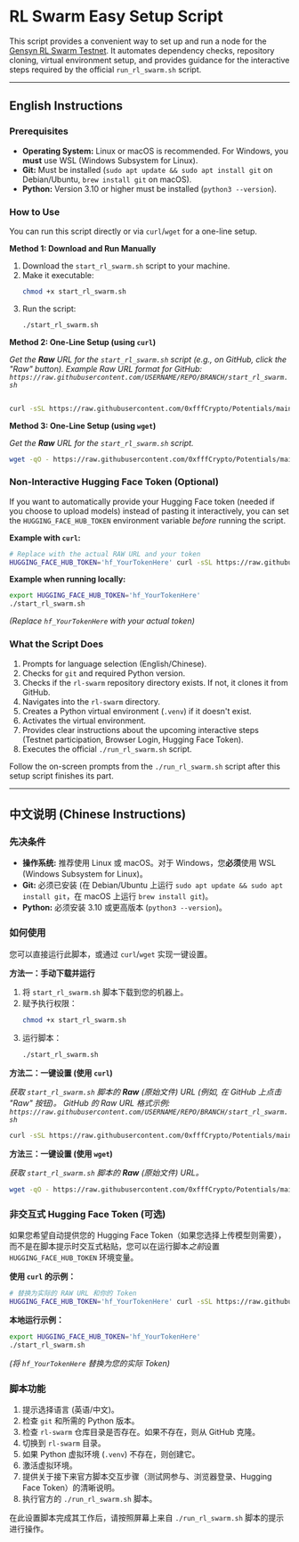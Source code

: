 # RL Swarm Easy Setup Script

This script provides a convenient way to set up and run a node for the [Gensyn RL Swarm Testnet](https://github.com/gensyn-ai/rl-swarm). It automates dependency checks, repository cloning, virtual environment setup, and provides guidance for the interactive steps required by the official `run_rl_swarm.sh` script.

---

## English Instructions

### Prerequisites

*   **Operating System:** Linux or macOS is recommended. For Windows, you **must** use WSL (Windows Subsystem for Linux).
*   **Git:** Must be installed (`sudo apt update && sudo apt install git` on Debian/Ubuntu, `brew install git` on macOS).
*   **Python:** Version 3.10 or higher must be installed (`python3 --version`).

### How to Use

You can run this script directly or via `curl`/`wget` for a one-line setup.

**Method 1: Download and Run Manually**

1.  Download the `start_rl_swarm.sh` script to your machine.
2.  Make it executable:
    ```bash
    chmod +x start_rl_swarm.sh
    ```
3.  Run the script:
    ```bash
    ./start_rl_swarm.sh
    ```

**Method 2: One-Line Setup (using `curl`)**

*Get the **Raw** URL for the `start_rl_swarm.sh` script (e.g., on GitHub, click the "Raw" button).*
*Example Raw URL format for GitHub: `https://raw.githubusercontent.com/USERNAME/REPO/BRANCH/start_rl_swarm.sh`*

```bash

curl -sSL https://raw.githubusercontent.com/0xfffCrypto/Potentials/main/start_rl_swarm.sh | bash

```

**Method 3: One-Line Setup (using `wget`)**

*Get the **Raw** URL for the `start_rl_swarm.sh` script.*

```bash
wget -qO - https://raw.githubusercontent.com/0xfffCrypto/Potentials/main/start_rl_swarm.sh | bash
```

### Non-Interactive Hugging Face Token (Optional)

If you want to automatically provide your Hugging Face token (needed if you choose to upload models) instead of pasting it interactively, you can set the `HUGGING_FACE_HUB_TOKEN` environment variable *before* running the script.

**Example with `curl`:**

```bash
# Replace with the actual RAW URL and your token
HUGGING_FACE_HUB_TOKEN='hf_YourTokenHere' curl -sSL https://raw.githubusercontent.com/0xfffCrypto/Potentials/main/start_rl_swarm.sh | bash
```

**Example when running locally:**

```bash
export HUGGING_FACE_HUB_TOKEN='hf_YourTokenHere'
./start_rl_swarm.sh
```
*(Replace `hf_YourTokenHere` with your actual token)*

### What the Script Does

1.  Prompts for language selection (English/Chinese).
2.  Checks for `git` and required Python version.
3.  Checks if the `rl-swarm` repository directory exists. If not, it clones it from GitHub.
4.  Navigates into the `rl-swarm` directory.
5.  Creates a Python virtual environment (`.venv`) if it doesn't exist.
6.  Activates the virtual environment.
7.  Provides clear instructions about the upcoming interactive steps (Testnet participation, Browser Login, Hugging Face Token).
8.  Executes the official `./run_rl_swarm.sh` script.

Follow the on-screen prompts from the `./run_rl_swarm.sh` script after this setup script finishes its part.

---

## 中文说明 (Chinese Instructions)

### 先决条件

*   **操作系统:** 推荐使用 Linux 或 macOS。对于 Windows，您**必须**使用 WSL (Windows Subsystem for Linux)。
*   **Git:** 必须已安装 (在 Debian/Ubuntu 上运行 `sudo apt update && sudo apt install git`，在 macOS 上运行 `brew install git`)。
*   **Python:** 必须安装 3.10 或更高版本 (`python3 --version`)。

### 如何使用

您可以直接运行此脚本，或通过 `curl`/`wget` 实现一键设置。

**方法一：手动下载并运行**

1.  将 `start_rl_swarm.sh` 脚本下载到您的机器上。
2.  赋予执行权限：
    ```bash
    chmod +x start_rl_swarm.sh
    ```
3.  运行脚本：
    ```bash
    ./start_rl_swarm.sh
    ```

**方法二：一键设置 (使用 `curl`)**

*获取 `start_rl_swarm.sh` 脚本的 **Raw** (原始文件) URL (例如, 在 GitHub 上点击 "Raw" 按钮)。*
*GitHub 的 Raw URL 格式示例: `https://raw.githubusercontent.com/USERNAME/REPO/BRANCH/start_rl_swarm.sh`*

```bash
curl -sSL https://raw.githubusercontent.com/0xfffCrypto/Potentials/main/start_rl_swarm.sh | bash
```

**方法三：一键设置 (使用 `wget`)**

*获取 `start_rl_swarm.sh` 脚本的 **Raw** (原始文件) URL。*

```bash
wget -qO - https://raw.githubusercontent.com/0xfffCrypto/Potentials/main/start_rl_swarm.sh | bash
```

### 非交互式 Hugging Face Token (可选)

如果您希望自动提供您的 Hugging Face Token（如果您选择上传模型则需要），而不是在脚本提示时交互式粘贴，您可以在运行脚本*之前*设置 `HUGGING_FACE_HUB_TOKEN` 环境变量。

**使用 `curl` 的示例：**

```bash
# 替换为实际的 RAW URL 和你的 Token
HUGGING_FACE_HUB_TOKEN='hf_YourTokenHere' curl -sSL https://raw.githubusercontent.com/0xfffCrypto/Potentials/main/start_rl_swarm.sh | bash
```

**本地运行示例：**

```bash
export HUGGING_FACE_HUB_TOKEN='hf_YourTokenHere'
./start_rl_swarm.sh
```
*(将 `hf_YourTokenHere` 替换为您的实际 Token)*

### 脚本功能

1.  提示选择语言 (英语/中文)。
2.  检查 `git` 和所需的 Python 版本。
3.  检查 `rl-swarm` 仓库目录是否存在。如果不存在，则从 GitHub 克隆。
4.  切换到 `rl-swarm` 目录。
5.  如果 Python 虚拟环境 (`.venv`) 不存在，则创建它。
6.  激活虚拟环境。
7.  提供关于接下来官方脚本交互步骤（测试网参与、浏览器登录、Hugging Face Token）的清晰说明。
8.  执行官方的 `./run_rl_swarm.sh` 脚本。

在此设置脚本完成其工作后，请按照屏幕上来自 `./run_rl_swarm.sh` 脚本的提示进行操作。
